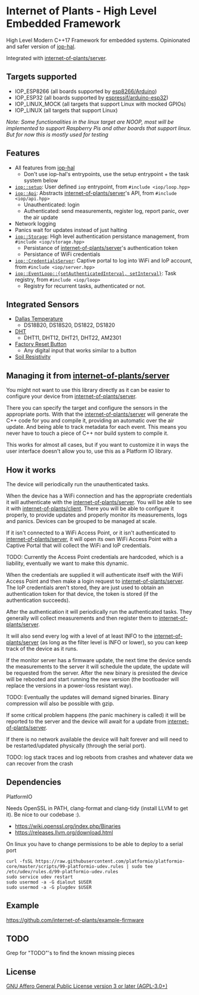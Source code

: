 # Internet of Plants - High Level Embedded Framework

High Level Modern C++17 Framework for embedded systems. Opinionated and safer version of [iop-hal](https://github.com/internet-of-plants/iop-hal).

Integrated with [internet-of-plants/server](https://github.com/internet-of-plants/server).

## Targets supported

- IOP_ESP8266 (all boards supported by [esp8266/Arduino](https://github.com/esp8266/Arduino))
- IOP_ESP32 (all boards supported by [espressif/arduino-esp32](https://github.com/espressif/arduino-esp32/))
- IOP_LINUX_MOCK (all targets that support Linux with mocked GPIOs)
- IOP_LINUX (all targets that support Linux)

*Note: Some functionalities in the linux target are NOOP, most will be implemented to support Raspberry Pis and other boards that support linux. But for now this is mostly used for testing*

## Features

- All features from [iop-hal](https://github.com/internet-of-plants/iop-hal)
    - Don't use iop-hal's entrypoints, use the setup entrypoint + the task system below
- [`iop::setup`](https://github.com/internet-of-plants/iop/blob/main/include/iop/loop.hpp): User defined `iop` entrypoint, from `#include <iop/loop.hpp>`
- [`iop::Api`](https://github.com/internet-of-plants/iop/blob/main/include/iop/api.hpp): Abstracts [internet-of-plants/server](https://github.com/internet-of-plants/server)'s API, from `#include <iop/api.hpp>`
    - Unauthenticated: login
    - Authenticated: send measurements, register log, report panic, over the air update
- Network logging
- Panics wait for updates instead of just halting
- [`iop::Storage`](https://github.com/internet-of-plants/iop/blob/main/include/iop/storage.hpp): High level authentication persistance management, from `#include <iop/storage.hpp>`
    - Persistance of [internet-of-plants/server](https://github.com/internet-of-plants/server)'s authentication token
    - Persistance of WiFi credentials
- [`iop::CredentialsServer`](https://github.com/internet-of-plants/iop/blob/main/include/iop/server.hpp): Captive portal to log into WiFi and IoP account, from `#include <iop/server.hpp>`
- [`iop::EventLoop::{setAuthenticatedInterval, setInterval}`](https://github.com/internet-of-plants/iop/blob/main/include/iop/loop.hpp): Task registry, from `#include <iop/loop>`
    - Registry for recurrent tasks, authenticated or not.

## Integrated Sensors

- [Dallas Temperature](https://github.com/internet-of-plants/dallas_temperature)
    - DS18B20, DS18S20, DS1822, DS1820
- [DHT](https://github.com/internet-of-plants/dht)
    - DHT11, DHT12, DHT21, DHT22, AM2301
- [Factory Reset Button](https://github.com/internet-of-plants/factor_reset_button)
    - Any digital input that works similar to a button
- [Soil Resistivity](https://github.com/internet-of-plants/soil_resistivity)

## Managing it from [internet-of-plants/server](https://github.com/internet-of-plants/server)

You might not want to use this library directly as it can be easier to configure your device from [internet-of-plants/server](https://github.com/internet-of-plants/server).

There you can specify the target and configure the sensors in the appropriate ports. With that the [internet-of-plants/server](https://github.com/internet-of-plants/server) will generate the C++ code for you and compile it, providing an automatic over the air update. And being able to track metadata for each event. This means you never have to touch a piece of C++ nor build system to compile it.

This works for almost all cases, but if you want to customize it in ways the user interface doesn't allow you to, use this as a Platform IO library.

## How it works

The device will periodically run the unauthenticated tasks.

When the device has a WiFi connection and has the appropriate credentials it will authenticate with the [internet-of-plants/server](https://github.com/internet-of-plants/server). You will be able to see it with [internet-of-plants/client](https://github.com/internet-of-plants/client). There you will be able to configure it properly, to provide updates and properly monitor its measurements, logs and panics. Devices can be grouped to be managed at scale.

If it isn't connected to a WiFi Access Point, or it isn't authenticated to [internet-of-plants/server](https://github.com/internet-of-plants/server), it will open its own WiFi Access Point with a Captive Portal that will collect the WiFi and IoP credentials.

TODO: Currently the Access Point credentials are hardcoded, which is a liability, eventually we want to make this dynamic.

When the credentials are supplied it will authenticate itself with the WiFi Access Point and then make a login request to [internet-of-plants/server](https://github.com/internet-of-plants/server). The IoP credentials aren't stored, they are just used to obtain an authentication token for that device, the token is stored (if the authentication succeeds).

After the authentication it will periodically run the authenticated tasks. They generally will collect measurements and then register them to [internet-of-plants/server](https://github.com/internet-of-plants/server).

It will also send every log with a level of at least INFO to the [internet-of-plants/server](https://github.com/internet-of-plants/server) (as long as the filter level is INFO or lower), so you can keep track of the device as it runs.

If the monitor server has a firmware update, the next time the device sends the measurements to the server it will schedule the update, the update will be requested from the server. After the new binary is presisted the device will be rebooted and start running the new version (the bootloader will replace the versions in a power-loss resistant way).

TODO: Eventually the updates will demand signed binaries. Binary compression will also be possible with gzip.

If some critical problem happens (the panic machinery is called) it will be reported to the server and the device will await for a update from [internet-of-plants/server](https://github.com/internet-of-plants/server).

If there is no network available the device will halt forever and will need to be restarted/updated physically (through the serial port).

TODO: log stack traces and log reboots from crashes and whatever data we can recover from the crash

## Dependencies

PlatformIO

Needs OpenSSL in PATH, clang-format and clang-tidy (install LLVM to get it). Be nice to our codebase :).

- https://wiki.openssl.org/index.php/Binaries
- https://releases.llvm.org/download.html

On linux you have to change permissions to be able to deploy to a serial port

```
curl -fsSL https://raw.githubusercontent.com/platformio/platformio-core/master/scripts/99-platformio-udev.rules | sudo tee /etc/udev/rules.d/99-platformio-udev.rules
sudo service udev restart
sudo usermod -a -G dialout $USER
sudo usermod -a -G plugdev $USER
```

## Example

https://github.com/internet-of-plants/example-firmware

## TODO

Grep for "TODO"'s to find the known missing pieces

## License

[GNU Affero General Public License version 3 or later (AGPL-3.0+)](https://github.com/internet-of-plants/iop/blob/main/LICENSE.md)